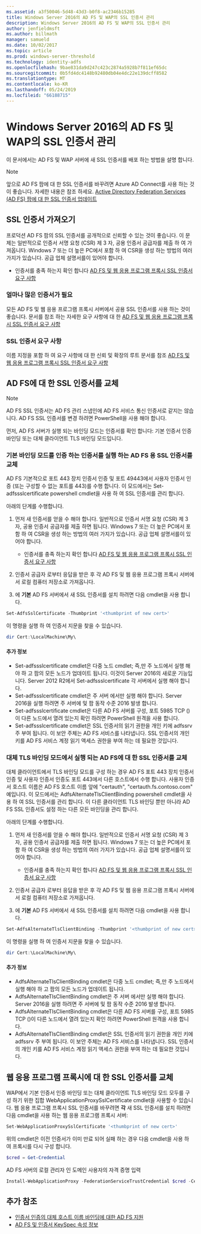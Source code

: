 ```yaml
---
ms.assetid: a3f50046-5d48-43d3-b0f8-ac2346b15285
title: Windows Server 2016의 AD FS 및 WAP의 SSL 인증서 관리
description: Windows Server 2016의 AD FS 및 WAP의 SSL 인증서 관리
author: jenfieldmsft
ms.author: billmath
manager: samueld
ms.date: 10/02/2017
ms.topic: article
ms.prod: windows-server-threshold
ms.technology: identity-adfs
ms.openlocfilehash: 9bae831da9d247c423c2874a5928b7f811ef65dc
ms.sourcegitcommit: 0b5fd4dc4148b92480db04e4dc22e139dcff8582
ms.translationtype: MT
ms.contentlocale: ko-KR
ms.lasthandoff: 05/24/2019
ms.locfileid: "66188715"
---
```

# <a name="managing-ssl-certificates-in-ad-fs-and-wap-in-windows-server-2016"></a>Windows Server 2016의 AD FS 및 WAP의 SSL 인증서 관리



이 문서에서는 AD FS 및 WAP 서버에 새 SSL 인증서를 배포 하는 방법을 설명 합니다.

>[!NOTE]
>앞으로 AD FS 팜에 대 한 SSL 인증서를 바꾸려면 Azure AD Connect를 사용 하는 것이 좋습니다.  자세한 내용은 참조 하세요. [Active Directory Federation Services (AD FS) 팜에 대 한 SSL 인증서 업데이트](https://docs.microsoft.com/azure/active-directory/connect/active-directory-aadconnectfed-ssl-update)

## <a name="obtaining-your-ssl-certificates"></a>SSL 인증서 가져오기
프로덕션 AD FS 팜의 SSL 인증서를 공개적으로 신뢰할 수 있는 것이 좋습니다. 이 문제는 일반적으로 인증서 서명 요청 (CSR) 제 3 자, 공용 인증서 공급자를 제출 하 여 가져옵니다. Windows 7 또는 더 높은 PC에서 포함 하 여 CSR을 생성 하는 방법의 여러 가지가 있습니다. 공급 업체 설명서를이 있어야 합니다.

- 인증서를 충족 하는지 확인 합니다 [AD FS 및 웹 응용 프로그램 프록시 SSL 인증서 요구 사항](https://technet.microsoft.com/windows-server-docs/identity/ad-fs/overview/AD-FS-2016-Requirements#BKMK_1)

### <a name="how-many-certificates-are-needed"></a>얼마나 많은 인증서가 필요
모든 AD FS 및 웹 응용 프로그램 프록시 서버에서 공용 SSL 인증서를 사용 하는 것이 좋습니다. 문서를 참조 하는 자세한 요구 사항에 대 한 [AD FS 및 웹 응용 프로그램 프록시 SSL 인증서 요구 사항](https://technet.microsoft.com/windows-server-docs/identity/ad-fs/overview/AD-FS-2016-Requirements#BKMK_1)

### <a name="ssl-certificate-requirements"></a>SSL 인증서 요구 사항
이름 지정을 포함 하 여 요구 사항에 대 한 신뢰 및 확장의 루트 문서를 참조 [AD FS 및 웹 응용 프로그램 프록시 SSL 인증서 요구 사항](https://technet.microsoft.com/windows-server-docs/identity/ad-fs/overview/AD-FS-2016-Requirements#BKMK_1)

## <a name="replacing-the-ssl-certificate-for-ad-fs"></a>AD FS에 대 한 SSL 인증서를 교체
> [!NOTE]
> AD FS SSL 인증서는 AD FS 관리 스냅인에 AD FS 서비스 통신 인증서로 같지는 않습니다. AD FS SSL 인증서를 변경 하려면 PowerShell을 사용 해야 합니다.

먼저, AD FS 서버가 실행 되는 바인딩 모드는 인증서를 확인 합니다: 기본 인증서 인증 바인딩 또는 대체 클라이언트 TLS 바인딩 모드입니다.

### <a name="replacing-the-ssl-certificate-for-ad-fs-running-in-default-certificate-authentication-binding-mode"></a>기본 바인딩 모드를 인증 하는 인증서를 실행 하는 AD FS 용 SSL 인증서를 교체
AD FS 기본적으로 포트 443 장치 인증서 인증 및 포트 49443에서 사용자 인증서 인증 (또는 구성할 수 없는 포트를 443)를 수행 합니다.
이 모드에서는 Set-adfssslcertificate powershell cmdlet을 사용 하 여 SSL 인증서를 관리 합니다.

아래의 단계를 수행합니다.

1. 먼저 새 인증서를 얻을 수 해야 합니다. 일반적으로 인증서 서명 요청 (CSR) 제 3 자, 공용 인증서 공급자를 제출 하면 됩니다. Windows 7 또는 더 높은 PC에서 포함 하 여 CSR을 생성 하는 방법의 여러 가지가 있습니다. 공급 업체 설명서를이 있어야 합니다.

    * 인증서를 충족 하는지 확인 합니다 [AD FS 및 웹 응용 프로그램 프록시 SSL 인증서 요구 사항](https://technet.microsoft.com/windows-server-docs/identity/ad-fs/overview/AD-FS-2016-Requirements#BKMK_1)

1. 인증서 공급자 로부터 응답을 받은 후 각 AD FS 및 웹 응용 프로그램 프록시 서버에서 로컬 컴퓨터 저장소로 가져옵니다.

1. 에 **기본** AD FS 서버에서 새 SSL 인증서를 설치 하려면 다음 cmdlet을 사용 합니다.

```powershell
Set-AdfsSslCertificate -Thumbprint '<thumbprint of new cert>'
```

이 명령을 실행 하 여 인증서 지문을 찾을 수 있습니다.

```powershell
dir Cert:\LocalMachine\My\
```

#### <a name="additional-notes"></a>추가 정보

* Set-adfssslcertificate cmdlet은 다중 노드 cmdlet; 즉,만 주 노드에서 실행 해야 하 고 팜의 모든 노드가 업데이트 됩니다. 이것이 Server 2016의 새로운 기능입니다. Server 2012 R2에서 Set-adfssslcertificate 각 서버에서 실행 해야 합니다.
* Set-adfssslcertificate cmdlet은 주 서버 에서만 실행 해야 합니다. Server 2016을 실행 하려면 주 서버에 및 팜 동작 수준 2016 발생 합니다.
* Set-adfssslcertificate cmdlet은 다른 AD FS 서버를 구성, 포트 5985 TCP ()이 다른 노드에서 열려 있는지 확인 하려면 PowerShell 원격을 사용 합니다.
* Set-adfssslcertificate cmdlet은 SSL 인증서의 읽기 권한을 개인 키에 adfssrv 주 부여 됩니다. 이 보안 주체는 AD FS 서비스를 나타냅니다. SSL 인증서의 개인 키를 AD FS 서비스 계정 읽기 액세스 권한을 부여 하는 데 필요한 것입니다.

### <a name="replacing-the-ssl-certificate-for-ad-fs-running-in-alternate-tls-binding-mode"></a>대체 TLS 바인딩 모드에서 실행 되는 AD FS에 대 한 SSL 인증서를 교체
대체 클라이언트에서 TLS 바인딩 모드를 구성 하는 경우 AD FS 포트 443 장치 인증서 인증 및 사용자 인증서 인증도 포트 443에서 다른 호스트에서 수행 합니다. 사용자 인증서 호스트 이름은 AD FS 호스트 이름 앞에 "certauth", "certauth.fs.contoso.com" 예입니다.
이 모드에서는 AdfsAlternateTlsClientBinding powershell cmdlet을 사용 하 여 SSL 인증서를 관리 합니다. 이 다른 클라이언트 TLS 바인딩 뿐만 아니라 AD FS SSL 인증서도 설정 하는 다른 모든 바인딩을 관리 합니다.

아래의 단계를 수행합니다.

1. 먼저 새 인증서를 얻을 수 해야 합니다. 일반적으로 인증서 서명 요청 (CSR) 제 3 자, 공용 인증서 공급자를 제출 하면 됩니다. Windows 7 또는 더 높은 PC에서 포함 하 여 CSR을 생성 하는 방법의 여러 가지가 있습니다. 공급 업체 설명서를이 있어야 합니다.

    * 인증서를 충족 하는지 확인 합니다 [AD FS 및 웹 응용 프로그램 프록시 SSL 인증서 요구 사항](https://technet.microsoft.com/windows-server-docs/identity/ad-fs/overview/AD-FS-2016-Requirements#BKMK_1)

1. 인증서 공급자 로부터 응답을 받은 후 각 AD FS 및 웹 응용 프로그램 프록시 서버에서 로컬 컴퓨터 저장소로 가져옵니다.

1. 에 **기본** AD FS 서버에서 새 SSL 인증서를 설치 하려면 다음 cmdlet을 사용 합니다.

```powershell
Set-AdfsAlternateTlsClientBinding -Thumbprint '<thumbprint of new cert>'
```

이 명령을 실행 하 여 인증서 지문을 찾을 수 있습니다.

```powershell
dir Cert:\LocalMachine\My\
```

#### <a name="additional-notes"></a>추가 정보

* AdfsAlternateTlsClientBinding cmdlet은 다중 노드 cmdlet; 즉,만 주 노드에서 실행 해야 하 고 팜의 모든 노드가 업데이트 됩니다.
* AdfsAlternateTlsClientBinding cmdlet은 주 서버 에서만 실행 해야 합니다. Server 2016을 실행 하려면 주 서버에 및 팜 동작 수준 2016 발생 합니다.
* AdfsAlternateTlsClientBinding cmdlet은 다른 AD FS 서버를 구성, 포트 5985 TCP ()이 다른 노드에서 열려 있는지 확인 하려면 PowerShell 원격을 사용 합니다.
* AdfsAlternateTlsClientBinding cmdlet은 SSL 인증서의 읽기 권한을 개인 키에 adfssrv 주 부여 됩니다. 이 보안 주체는 AD FS 서비스를 나타냅니다. SSL 인증서의 개인 키를 AD FS 서비스 계정 읽기 액세스 권한을 부여 하는 데 필요한 것입니다.

## <a name="replacing-the-ssl-certificate-for-the-web-application-proxy"></a>웹 응용 프로그램 프록시에 대 한 SSL 인증서를 교체
WAP에서 기본 인증서 인증 바인딩 또는 대체 클라이언트 TLS 바인딩 모드 모두를 구성 하기 위한 집합 WebApplicationProxySslCertificate cmdlet을 사용할 수 있습니다.
웹 응용 프로그램 프록시 SSL 인증서를 바꾸려면 **각** 새 SSL 인증서를 설치 하려면 다음 cmdlet을 사용 하는 웹 응용 프로그램 프록시 서버:

```powershell
Set-WebApplicationProxySslCertificate '<thumbprint of new cert>'
```

위의 cmdlet은 이전 인증서가 이미 만료 되어 실패 하는 경우 다음 cmdlet을 사용 하 여 프록시를 다시 구성 합니다.

```powershell
$cred = Get-Credential
```

AD FS 서버의 로컬 관리자 인 도메인 사용자의 자격 증명 입력

```powershell
Install-WebApplicationProxy -FederationServiceTrustCredential $cred -CertificateThumbprint '<thumbprint of new cert>' -FederationServiceName 'fs.contoso.com'
```

## <a name="additional-references"></a>추가 참조  
* [인증서 인증의 대체 호스트 이름 바인딩에 대한 AD FS 지원](../operations/AD-FS-support-for-alternate-hostname-binding-for-certificate-authentication.md)
* [AD FS 및 인증서 KeySpec 속성 정보](../technical-reference/AD-FS-and-KeySpec-Property.md)
